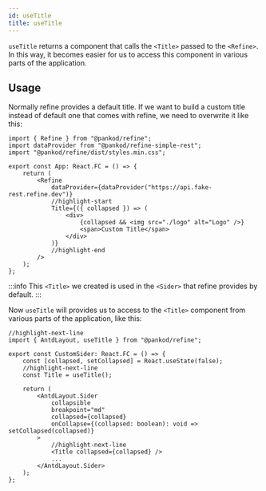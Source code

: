 ```yaml
---
id: useTitle
title: useTitle
---
```


`useTitle` returns a component that calls the `<Title>` passed to the `<Refine>`. In this way, it becomes easier for us to access this component in various parts of the application.

## Usage

Normally refine provides a default title. If we want to build a custom title instead of default one that comes with refine, we need to overwrite it like this:

```tsx title="src/App.tsx"
import { Refine } from "@pankod/refine";
import dataProvider from "@pankod/refine-simple-rest";
import "@pankod/refine/dist/styles.min.css";

export const App: React.FC = () => {
    return (
        <Refine
            dataProvider={dataProvider("https://api.fake-rest.refine.dev")}
            //highlight-start
            Title={({ collapsed }) => (
                <div>
                    {collapsed && <img src="./logo" alt="Logo" />}
                    <span>Custom Title</span>
                </div>
            )}
            //highlight-end
        />
    );
};
```

:::info
This `<Title>` we created is used in the `<Sider>` that refine provides by default.
:::
<br/>

Now `useTitle` will provides us to access to the `<Title>` component from various parts of the application, like this:

```tsx title="src/components/customSider"
//highlight-next-line
import { AntdLayout, useTitle } from "@pankod/refine";

export const CustomSider: React.FC = () => {
    const [collapsed, setCollapsed] = React.useState(false);
    //highlight-next-line
    const Title = useTitle();

    return (
        <AntdLayout.Sider
            collapsible
            breakpoint="md"
            collapsed={collapsed}
            onCollapse={(collapsed: boolean): void => setCollapsed(collapsed)}
        >
            //highlight-next-line
            <Title collapsed={collapsed} />
            ...
        </AntdLayout.Sider>
    );
};
```
